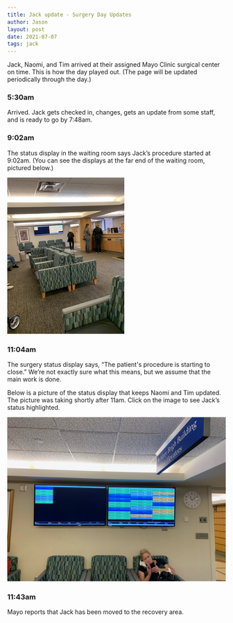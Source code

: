```yaml
---
title: Jack update - Surgery Day Updates
author: Jason
layout: post
date: 2021-07-07
tags: jack
---
```


Jack, Naomi, and Tim arrived at their assigned Mayo Clinic surgical center on time.  This is how the day played out.  (The page will be updated periodically through the day.)

### 5:30am

Arrived.  Jack gets checked in, changes, gets an update from some staff, and is ready to go by 7:48am.

### 9:02am

The status display in the waiting room says Jack’s procedure started at 9:02am.  (You can see the displays at the far end of the waiting room, pictured below.)

[![Waiting room at the Mayo Clinic surgical center.](/assets/images/jack-waiting-room-at-Mayo-thumbnail.jpeg)](/assets/images/jack-waiting-room-at-Mayo.jpeg)

### 11:04am

The surgery status display says, “The patient's procedure is starting to close.”  We’re not exactly sure what this means, but we assume that the main work is done.

Below is a picture of the status display that keeps Naomi and Tim updated.  The picture was taking shortly after 11am.  Click on the image to see Jack’s status highlighted.

[![Waiting room at the Mayo Clinic surgical center.](/assets/images/jack-status-displays.jpg)](/assets/images/jack-status-displays-zoom.jpg)

### 11:43am

Mayo reports that Jack has been moved to the recovery area.

<!--
SYNTAX FOR IMAGES
* use services to create JPG and to create thumbnail that is 720px wide

[![ALT-TEXT](/assets/images/filename-thumbnail.jpg)](/assets/images/filename.jpg)
-->

<!--
SYNTAX FOR VIDEO
* convert MOV to mp4 using VLC

<video width="480" height="320" controls="controls">
  <source src="/assets/media/filename.m4v" type="video/mp4">
</video>
-->
